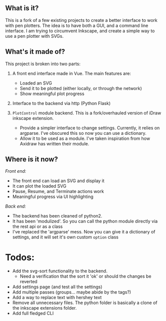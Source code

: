 What is it?
-------

This is a fork of a few existing projects to create a better interface to work with pen plotters. The idea is to have both a GUI, and a command line interface. I am trying to circumvent Inkscape, and create a simple way to use a pen plotter with SVGs.

What's it made of?
--------

This project is broken into two parts:

1. A front end interface made in Vue. The main features are:
    - Loaded an SVG
    - Send it to be plotted (either locally, or through the network)
    - Show meaningful plot progress

2. Interface to the backend via http (Python Flask)    

3. `PlotControl` module backend. This is a fork/overhauled version of iDraw inkscape extension.
    - Provide a simpler interface to change settings. Currently, it relies on argparse. I've obscured this so now you can use a dictionary.
    - Allow it to be used as a module. I've taken inspiration from how Axidraw has written their module.  
    

Where is it now?
------

*Front end:*

- The front end can load an SVG and display it
- It can plot the loaded SVG
- Pause, Resume, and Terminate actions work
- Meaningful progress via UI highlighting

*Back end:*

- The backend has been cleaned of python2. 
- It has been 'modulized'. So you can call the python module directly via the rest api or as a class
- I've replaced the 'argparse' mess. Now you can give it a dictionary of settings, and it will set it's own custom `option` class


Todos:
=======
- Add the svg-sort functionality to the backend.
    - Need a verification that the sort it 'ok' or should the changes be reverted
- Add settings page (and test all the settings)
- Add multiple passes (groups... maybe abide by the <g> tags?)
- Add a way to replace text with hershey text
- Remove all unnecessary files. The python folder is basically a clone of the inkscape extensions folder. 
- Add full fledged CLI


